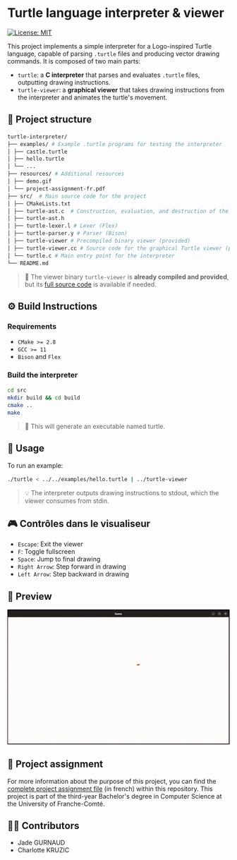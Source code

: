 # Turtle language interpreter & viewer
[![License: MIT](https://img.shields.io/badge/License-MIT-lightgrey.svg)](https://opensource.org/licenses/MIT)

This project implements a simple interpreter for a Logo-inspired Turtle language, capable of parsing `.turtle` files and producing vector drawing commands. It is composed of two main parts:

- `turtle`: a **C interpreter** that parses and evaluates `.turtle` files, outputting drawing instructions.
- `turtle-viewer`: a **graphical viewer** that takes drawing instructions from the interpreter and animates the turtle's movement.

## 📁 Project structure
```bash
turtle-interpreter/
├── examples/ # Example .turtle programs for testing the interpreter
│ ├── castle.turtle
│ ├── hello.turtle
│ └── ... 
├── resources/ # Additional resources
│ ├── demo.gif
│ └── project-assignment-fr.pdf
├── src/  # Main source code for the project
│ ├── CMakeLists.txt
│ ├── turtle-ast.c  # Construction, evaluation, and destruction of the AST
│ ├── turtle-ast.h
│ ├── turtle-lexer.l # Lexer (Flex)
│ ├── turtle-parser.y # Parser (Bison)
│ ├── turtle-viewer # Precompiled binary viewer (provided)
│ ├── turtle-viewer.cc # Source code for the graphical Turtle viewer (provided)
│ └── turtle.c # Main entry point for the interpreter 
└── README.md
```
> 🔧 The viewer binary `turtle-viewer` is **already compiled and provided**, but its [full source code](src/turtle-viewer.cc) is available if needed.

## ⚙️ Build Instructions
### Requirements

- `CMake >= 2.8`
- `GCC >= 11`
- `Bison` and `Flex`

### Build the interpreter

```bash
cd src
mkdir build && cd build
cmake ..
make
```
> 🔧 This will generate an executable named turtle.

## 🚀 Usage
To run an example:
```bash
./turtle < ../../examples/hello.turtle | ../turtle-viewer
```
> 💡 The interpreter outputs drawing instructions to stdout, which the viewer consumes from stdin.

## 🎮 Contrôles dans le visualiseur
- `Escape`: Exit the viewer
- `F`: Toggle fullscreen
- `Space`: Jump to final drawing
- `Right Arrow`: Step forward in drawing
- `Left Arrow`: Step backward in drawing

## 📸 Preview
![Demo](./resources/demo.gif)

## 📝 Project assignment
For more information about the purpose of this project, you can find the [complete project assignment file](./resources/project-assignment-fr.pdf) (in french) within this repository. This project is part of the third-year Bachelor's degree in Computer Science at the University of Franche-Comté.

## 👩‍💻 Contributors
- Jade GURNAUD
- Charlotte KRUZIC
